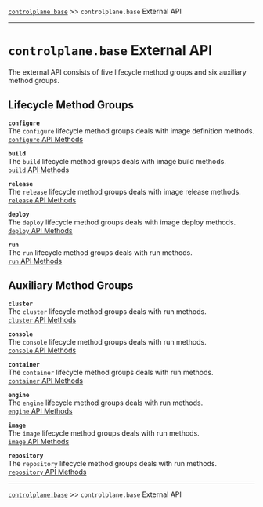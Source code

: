 [`controlplane.base`](../README.md) >> `controlplane.base` External API

-----

# `controlplane.base` External API

The external API consists of five lifecycle method groups and six auxiliary method groups.  

## Lifecycle Method Groups

__`configure`__  
The `configure` lifecycle method groups deals with image definition methods.  
[`configure` API Methods](./CONTROLPLANE-BASE-EXTERNAL-CONFIGURE-API-METHODS.md)  

__`build`__  
The `build` lifecycle method groups deals with image build methods.  
[`build` API Methods](./CONTROLPLANE-BASE-EXTERNAL-BUILD-API-METHODS.md)  

__`release`__  
The `release` lifecycle method groups deals with image release methods.  
[`release` API Methods](./CONTROLPLANE-BASE-EXTERNAL-RELEASE-API-METHODS.md)  

__`deploy`__   
The `deploy` lifecycle method groups deals with image deploy methods.  
[`deploy` API Methods](./CONTROLPLANE-BASE-EXTERNAL-DEPLOY-API-METHODS.md)  

__`run`__  
The `run` lifecycle method groups deals with run methods.  
[`run` API Methods](./CONTROLPLANE-BASE-EXTERNAL-RUN-API-METHODS.md)  

## Auxiliary Method Groups

__`cluster`__  
The `cluster` lifecycle method groups deals with run methods.  
[`cluster` API Methods](./CONTROLPLANE-BASE-EXTERNAL-CLUSTER-API-METHODS.md)  

__`console`__  
The `console` lifecycle method groups deals with run methods.  
[`console` API Methods](./CONTROLPLANE-BASE-EXTERNAL-CONSOLE-API-METHODS.md)  

__`container`__  
The `container` lifecycle method groups deals with run methods.  
[`container` API Methods](./CONTROLPLANE-BASE-EXTERNAL-CONTAINER-API-METHODS.md)  

__`engine`__  
The `engine` lifecycle method groups deals with run methods.  
[`engine` API Methods](./CONTROLPLANE-BASE-EXTERNAL-ENGINE-API-METHODS.md)  

__`image`__  
The `image` lifecycle method groups deals with run methods.  
[`image` API Methods](./CONTROLPLANE-BASE-EXTERNAL-IMAGE-API-METHODS.md)  

__`repository`__  
The `repository` lifecycle method groups deals with run methods.  
[`repository` API Methods](./CONTROLPLANE-BASE-EXTERNAL-REPOSITORY-API-METHODS.md)  

-----
[`controlplane.base`](../README.md) >> `controlplane.base` External API
